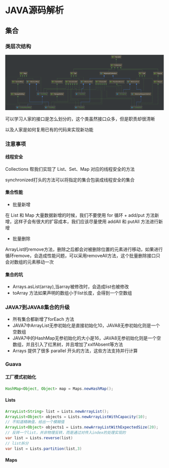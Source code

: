 # JAVA源码解析

## 集合

### 类层次结构

![202002201606](/assets/202002201606.jfif)

可以学习人家的接口是怎么划分的，这个类虽然接口众多，但是职责却很清晰

以及人家是如何复用已有的代码来实现新功能

### 注意事项

#### 线程安全

Collections 帮我们实现了 List、Set、Map 对应的线程安全的方法

synchronized打头的方法可以将指定的集合包装成线程安全的集合

#### 集合性能

- 批量新增

在 List 和 Map 大量数据新增的时候，我们不要使用 for 循环 + add/put 方法新增，这样子会有很大的扩容成本，我们应该尽量使用 addAll 和 putAll 方法进行新增

- 批量删除

ArrayList的remove方法，删除之后都会对被删除位置的元素进行移动，如果进行循环remove，会造成性能问题，可以采用removeAll方法，这个批量删除接口只会对数组的元素移动一次

#### 集合的坑

- Arrays.asList(array),当array被修改时，会造成list也被修改
- toArray 方法如果声明的数组小于list长度，会得到一个空数组

### JAVA7到JAVA8集合的升级

- 所有集合都新增了forEach 方法
- JAVA7中ArrayList无参初始化是直接初始化10，JAVA8无参初始化则是一个空数组
- JAVA7中的HashMap无参初始化的大小是16，JAVA8无参初始化则是一个空数组，并且引入了红黑树，并且增加了xxIfAbsent等方法
- Arrays 提供了很多 parallel 开头的方法，这些方法支持并行计算

### Guava

#### 工厂模式初始化

```java
HashMap<Object, Object> map = Maps.newHashMap();
```

#### Lists

```java
ArrayList<String> list = Lists.newArrayList();
ArrayList<Object> objects = Lists.newArrayListWithCapacity(10);
// 不知道精确值，给出一个模糊值
ArrayList<Object> objects1 = Lists.newArrayListWithExpectedSize(20);
// 反转一个list，并非物理反转，而是通过对传入index的处理实现的
var list = Lists.reverse(list)
// list拆分
var list = Lists.partition(list,3)
```

#### Maps